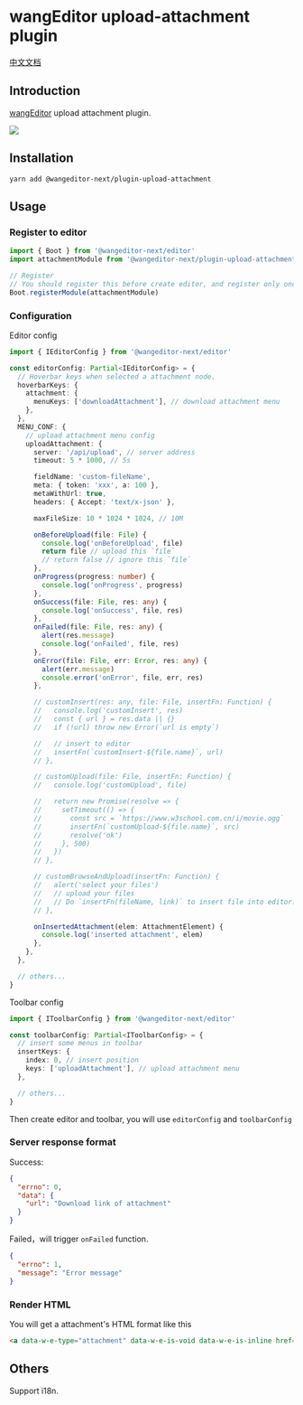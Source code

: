 # wangEditor upload-attachment plugin

[中文文档](./README.md)

## Introduction

[wangEditor](https://www.wangeditor.com/en/) upload attachment plugin.

![](./_img/demo.png)

## Installation

```shell
yarn add @wangeditor-next/plugin-upload-attachment
```

## Usage

### Register to editor

```js
import { Boot } from '@wangeditor-next/editor'
import attachmentModule from '@wangeditor-next/plugin-upload-attachment'

// Register
// You should register this before create editor, and register only once (not repeatedly).
Boot.registerModule(attachmentModule)
```

### Configuration

Editor config

```ts
import { IEditorConfig } from '@wangeditor-next/editor'

const editorConfig: Partial<IEditorConfig> = {
  // Hoverbar keys when selected a attachment node.
  hoverbarKeys: {
    attachment: {
      menuKeys: ['downloadAttachment'], // download attachment menu
    },
  },
  MENU_CONF: {
    // upload attachment menu config
    uploadAttachment: {
      server: '/api/upload', // server address
      timeout: 5 * 1000, // 5s

      fieldName: 'custom-fileName',
      meta: { token: 'xxx', a: 100 },
      metaWithUrl: true,
      headers: { Accept: 'text/x-json' },

      maxFileSize: 10 * 1024 * 1024, // 10M

      onBeforeUpload(file: File) {
        console.log('onBeforeUpload', file)
        return file // upload this `file`
        // return false // ignore this `file`
      },
      onProgress(progress: number) {
        console.log('onProgress', progress)
      },
      onSuccess(file: File, res: any) {
        console.log('onSuccess', file, res)
      },
      onFailed(file: File, res: any) {
        alert(res.message)
        console.log('onFailed', file, res)
      },
      onError(file: File, err: Error, res: any) {
        alert(err.message)
        console.error('onError', file, err, res)
      },

      // customInsert(res: any, file: File, insertFn: Function) {
      //   console.log('customInsert', res)
      //   const { url } = res.data || {}
      //   if (!url) throw new Error(`url is empty`)

      //   // insert to editor
      //   insertFn(`customInsert-${file.name}`, url)
      // },

      // customUpload(file: File, insertFn: Function) {
      //   console.log('customUpload', file)

      //   return new Promise(resolve => {
      //     setTimeout(() => {
      //       const src = `https://www.w3school.com.cn/i/movie.ogg`
      //       insertFn(`customUpload-${file.name}`, src)
      //       resolve('ok')
      //     }, 500)
      //   })
      // },

      // customBrowseAndUpload(insertFn: Function) {
      //   alert('select your files')
      //   // upload your files
      //   // Do `insertFn(fileName, link)` to insert file into editor.
      // },

      onInsertedAttachment(elem: AttachmentElement) {
        console.log('inserted attachment', elem)
      },
    },
  },

  // others...
}
```

Toolbar config

```ts
import { IToolbarConfig } from '@wangeditor-next/editor'

const toolbarConfig: Partial<IToolbarConfig> = {
  // insert some menus in toolbar
  insertKeys: {
    index: 0, // insert position
    keys: ['uploadAttachment'], // upload attachment menu
  },

  // others...
}
```

Then create editor and toolbar, you will use `editorConfig` and `toolbarConfig`

### Server response format

Success:

```json
{
  "errno": 0,
  "data": {
    "url": "Download link of attachment"
  }
}
```

Failed，will trigger `onFailed` function.

```json
{
  "errno": 1,
  "message": "Error message"
}
```

### Render HTML

You will get a attachment's HTML format like this

```html
<a data-w-e-type="attachment" data-w-e-is-void data-w-e-is-inline href="https://xxx.com/aaa/bbb/xxx.zip" download="xxx.zip">xxx.zip</a>
```

## Others

Support i18n.
